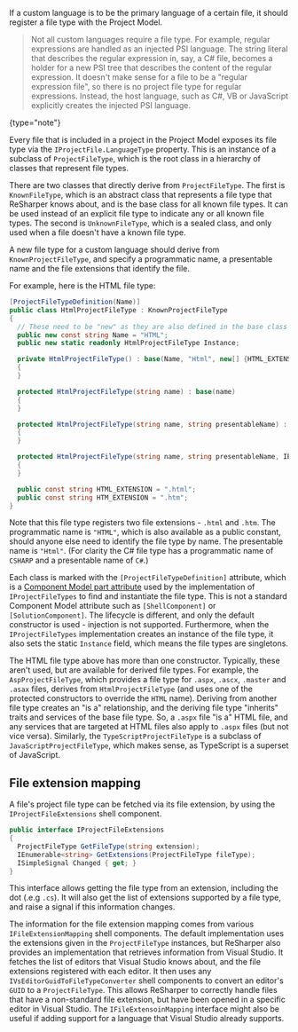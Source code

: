 [//]: # (title: Registering a Project File Type)

If a custom language is to be the primary language of a certain file, it should register a file type with the Project Model.

 >  Not all custom languages require a file type. For example, regular expressions are handled as an injected PSI language. The string literal that describes the regular expression in, say, a C# file, becomes a holder for a new PSI tree that describes the content of the regular expression. It doesn't make sense for a file to be a "regular expression file", so there is no project file type for regular expressions. Instead, the host language, such as C#, VB or JavaScript explicitly creates the injected PSI language.
 >
 {type="note"}

Every file that is included in a project in the Project Model exposes its file type via the `IProjectFile.LanguageType` property. This is an instance of a subclass of `ProjectFileType`, which is the root class in a hierarchy of classes that represent file types.

There are two classes that directly derive from `ProjectFileType`. The first is `KnownFileType`, which is an abstract class that represents a file type that ReSharper knows about, and is the base class for all known file types. It can be used instead of an explicit file type to indicate any or all known file types. The second is `UnknownFileType`, which is a sealed class, and only used when a file doesn't have a known file type.

A new file type for a custom language should derive from `KnownProjectFileType`, and specify a programmatic name, a presentable name and the file extensions that identify the file.

For example, here is the HTML file type:

```csharp
[ProjectFileTypeDefinition(Name)]
public class HtmlProjectFileType : KnownProjectFileType
{
  // These need to be "new" as they are also defined in the base class
  public new const string Name = "HTML";
  public new static readonly HtmlProjectFileType Instance;

  private HtmlProjectFileType() : base(Name, "Html", new[] {HTML_EXTENSION, HTM_EXTENSION})
  {
  }

  protected HtmlProjectFileType(string name) : base(name)
  {
  }

  protected HtmlProjectFileType(string name, string presentableName) : base(name, presentableName)
  {
  }

  protected HtmlProjectFileType(string name, string presentableName, IEnumerable<string> extensions) : base(name, presentableName, extensions)
  {
  }

  public const string HTML_EXTENSION = ".html";
  public const string HTM_EXTENSION = ".htm";
}
```

Note that this file type registers two file extensions - `.html` and `.htm`. The programmatic name is `"HTML"`, which is also available as a public constant, should anyone else need to identify the file type by name. The presentable name is `"Html"`. (For clarity the C# file type has a programmatic name of `CSHARP` and a presentable name of `C#`.)

Each class is marked with the `[ProjectFileTypeDefinition]` attribute, which is a [Component Model part attribute](ContainersPartsCatalogues.md) used by the implementation of `IProjectFileTypes` to find and instantiate the file type. This is not a standard Component Model attribute such as `[ShellComponent]` or `[SolutionComponent]`. The lifecycle is different, and only the default constructor is used - injection is not supported. Furthermore, when the `IProjectFileTypes` implementation creates an instance of the file type, it also sets the static `Instance` field, which means the file types are singletons.

The HTML file type above has more than one constructor. Typically, these aren't used, but are available for derived file types. For example, the `AspProjectFileType`, which provides a file type for `.aspx`, `.ascx`, `.master` and `.asax` files, derives from `HtmlProjectFileType` (and uses one of the protected constructors to override the `HTML` name). Deriving from another file type creates an "is a" relationship, and the deriving file type "inherits" traits and services of the base file type. So, a `.aspx` file "is a" HTML file, and any services that are targeted at HTML files also apply to `.aspx` files (but not vice versa). Similarly, the `TypeScriptProjectFileType` is a subclass of `JavaScriptProjectFileType`, which makes sense, as TypeScript is a superset of JavaScript.

## File extension mapping

A file's project file type can be fetched via its file extension, by using the `IProjectFileExtensions` shell component.

```csharp
public interface IProjectFileExtensions
{
  ProjectFileType GetFileType(string extension);
  IEnumerable<string> GetExtensions(ProjectFileType fileType);
  ISimpleSignal Changed { get; }
}
```

This interface allows getting the file type from an extension, including the dot (.e.g `.cs`). It will also get the list of extensions supported by a file type, and raise a signal if this information changes.

The information for the file extension mapping comes from various `IFileExtensionMapping` shell components. The default implementation uses the extensions given in the `ProjectFileType` instances, but ReSharper also provides an implementation that retrieves information from Visual Studio. It fetches the list of editors that Visual Studio knows about, and the file extensions registered with each editor. It then uses any `IVsEditorGuidToFileTypeConverter` shell components to convert an editor's `GUID` to a `ProjectFileType`. This allows ReSharper to correctly handle files that have a non-standard file extension, but have been opened in a specific editor in Visual Studio. The `IFileExtensoinMapping` interface might also be useful if adding support for a language that Visual Studio already supports.